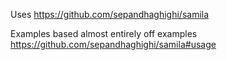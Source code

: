 Uses <https://github.com/sepandhaghighi/samila>

Examples based almost entirely off examples <https://github.com/sepandhaghighi/samila#usage>
